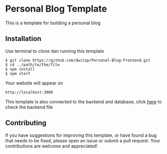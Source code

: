 # Personal Blog Template

This is a template for building a personal blog 

## Installation
Use terminal to clone dan running this template
```
$ git clone https://github.com/dwitap/Personal-Blog-Frontend.git
$ cd ../path/to/the/file
$ npm install
$ npm start
```
Your website will appear on 
```
http://localhost:3000
```

This template is also connected to the backend and database, click [here](https://github.com/dwitap/Personal-Blog-Backend) to check the backend file

## Contributing
If you have suggestions for improving this template, or have found a bug that needs to be fixed, please open an issue or submit a pull request. Your contributions are welcome and appreciated!
